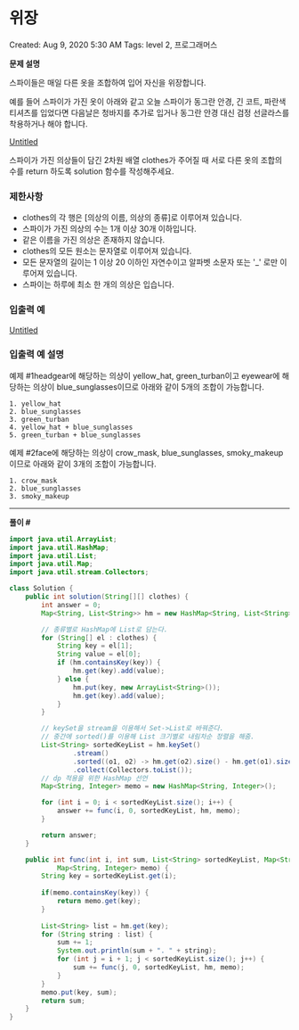 # 위장

Created: Aug 9, 2020 5:30 AM
Tags: level 2, 프로그래머스

**문제 설명**

스파이들은 매일 다른 옷을 조합하여 입어 자신을 위장합니다.

예를 들어 스파이가 가진 옷이 아래와 같고 오늘 스파이가 동그란 안경, 긴 코트, 파란색 티셔츠를 입었다면 다음날은 청바지를 추가로 입거나 동그란 안경 대신 검정 선글라스를 착용하거나 해야 합니다.

[Untitled](https://www.notion.so/15a5dfdf3eeb47c7a362c3806fdef506)

스파이가 가진 의상들이 담긴 2차원 배열 clothes가 주어질 때 서로 다른 옷의 조합의 수를 return 하도록 solution 함수를 작성해주세요.

### 제한사항

- clothes의 각 행은 [의상의 이름, 의상의 종류]로 이루어져 있습니다.
- 스파이가 가진 의상의 수는 1개 이상 30개 이하입니다.
- 같은 이름을 가진 의상은 존재하지 않습니다.
- clothes의 모든 원소는 문자열로 이루어져 있습니다.
- 모든 문자열의 길이는 1 이상 20 이하인 자연수이고 알파벳 소문자 또는 '_' 로만 이루어져 있습니다.
- 스파이는 하루에 최소 한 개의 의상은 입습니다.

### 입출력 예

[Untitled](https://www.notion.so/aa1063078ddc4882a948b75afb0fe099)

### 입출력 예 설명

예제 #1headgear에 해당하는 의상이 yellow_hat, green_turban이고 eyewear에 해당하는 의상이 blue_sunglasses이므로 아래와 같이 5개의 조합이 가능합니다.

```
1. yellow_hat
2. blue_sunglasses
3. green_turban
4. yellow_hat + blue_sunglasses
5. green_turban + blue_sunglasses
```

예제 #2face에 해당하는 의상이 crow_mask, blue_sunglasses, smoky_makeup이므로 아래와 같이 3개의 조합이 가능합니다.

```
1. crow_mask
2. blue_sunglasses
3. smoky_makeup
```

---

**풀이 #**

```java
import java.util.ArrayList;
import java.util.HashMap;
import java.util.List;
import java.util.Map;
import java.util.stream.Collectors;

class Solution {
	public int solution(String[][] clothes) {
		int answer = 0;
		Map<String, List<String>> hm = new HashMap<String, List<String>>();

		// 종류별로 HashMap에 List로 담는다.
		for (String[] el : clothes) {
			String key = el[1];
			String value = el[0];
			if (hm.containsKey(key)) {
				hm.get(key).add(value);
			} else {
				hm.put(key, new ArrayList<String>());
				hm.get(key).add(value);
			}
		}

		// keySet을 stream을 이용해서 Set->List로 바꿔준다.
		// 중간에 sorted()를 이용해 List 크기별로 내림차순 정렬을 해줌.
		List<String> sortedKeyList = hm.keySet()
				.stream()
				.sorted((o1, o2) -> hm.get(o2).size() - hm.get(o1).size())
				.collect(Collectors.toList());
		// dp 적용을 위한 HashMap 선언
		Map<String, Integer> memo = new HashMap<String, Integer>();

		for (int i = 0; i < sortedKeyList.size(); i++) {
			answer += func(i, 0, sortedKeyList, hm, memo);
		}

		return answer;
	}

	public int func(int i, int sum, List<String> sortedKeyList, Map<String, List<String>> hm,
			Map<String, Integer> memo) {
		String key = sortedKeyList.get(i);
		
		if(memo.containsKey(key)) {
			return memo.get(key);
		}
		
		List<String> list = hm.get(key);
		for (String string : list) {
			sum += 1;
			System.out.println(sum + ". " + string);
			for (int j = i + 1; j < sortedKeyList.size(); j++) {
				sum += func(j, 0, sortedKeyList, hm, memo);
			}
		}
		memo.put(key, sum);
		return sum;
	}
}
```